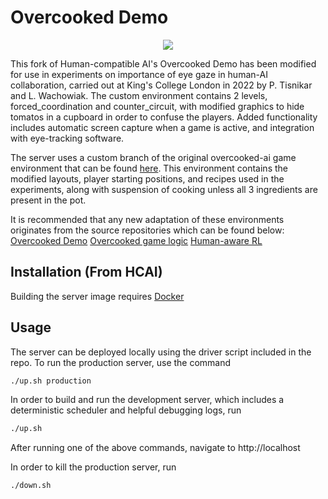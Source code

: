 # Overcooked Demo
<p align="center">
<img src="./server/static/images/browser_view.png" >
</p>

This fork of Human-compatible AI's Overcooked Demo has been modified for use in experiments on importance of eye gaze in human-AI collaboration, carried out at King's College London in 2022 by P. Tisnikar and L. Wachowiak. The custom environment contains 2 levels, forced_coordination and counter_circuit, with modified graphics to hide tomatos in a cupboard in order to confuse the players. Added functionality includes automatic screen capture when a game is active, and integration with eye-tracking software.

The server uses a custom branch of the original overcooked-ai game environment that can be found [here](https://github.com/Ptisni/overcooked_ai). This environment contains the modified layouts, player starting positions, and recipes used in the experiments, along with suspension of cooking unless all 3 ingredients are present in the pot.

It is recommended that any new adaptation of these environments originates from the source repositories which can be found below:
[Overcooked Demo](https://github.com/HumanCompatibleAI/overcooked-demo)
[Overcooked game logic](https://github.com/HumanCompatibleAI/overcooked_ai)
[Human-aware RL](https://github.com/HumanCompatibleAI/human_aware_rl)

## Installation (From HCAI)

Building the server image requires [Docker](https://docs.docker.com/get-docker/)

## Usage

The server can be deployed locally using the driver script included in the repo. To run the production server, use the command
```bash
./up.sh production
```
In order to build and run the development server, which includes a deterministic scheduler and helpful debugging logs, run
```bash
./up.sh
```

After running one of the above commands, navigate to http://localhost

In order to kill the production server, run
```bash
./down.sh
```

